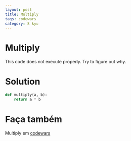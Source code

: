 ```yaml
---
layout: post
title: Multiply
tags: codewars
category: 8 kyu
---
```


# Multiply
This code does not execute properly. Try to figure out why.

# Solution
```python
def multiply(a, b):
    return a * b
```

# Faça também
Multiply em [codewars](https://www.codewars.com/kata/50654ddff44f800200000004)